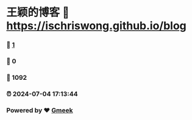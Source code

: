 # 王颖的博客 :link: https://ischriswong.github.io/blog 
### :page_facing_up: [1](https://ischriswong.github.io/blog/tag.html) 
### :speech_balloon: 0 
### :hibiscus: 1092 
### :alarm_clock: 2024-07-04 17:13:44 
### Powered by :heart: [Gmeek](https://github.com/Meekdai/Gmeek)
